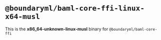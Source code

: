 # `@boundaryml/baml-core-ffi-linux-x64-musl`

This is the **x86_64-unknown-linux-musl** binary for `@boundaryml/baml-core-ffi`
